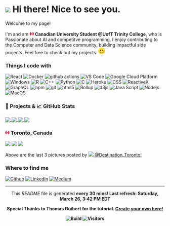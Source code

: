 <h1><img src="https://emojis.slackmojis.com/emojis/images/1531849430/4246/blob-sunglasses.gif?1531849430" width="30"/> Hi there! Nice to see you.</h1>

<p>Welcome to my page! </br></br> I'm  and am <img src='./Images/canada.svg' width="13"/> <b>Canadian University Student @UofT Trinity College</b>, who is Passionate about AI and competitve programming. I enjoy contributing to the Computer and Data Science community, building impactful side projects. 
Feel free to check out my projects. <img src='./Images/smile.svg' width="21"/> </p>

<h3>Things I code with</h3>

<p>
  <img alt="React" src="https://img.shields.io/badge/-React-45b8d8?style=flat-square&logo=react&logoColor=white" />
  <img alt="Docker" src="https://img.shields.io/badge/-Docker-46a2f1?style=flat-square&logo=docker&logoColor=white" />
  <img alt="github actions" src="https://img.shields.io/badge/-Github_Actions-2088FF?style=flat-square&logo=github-actions&logoColor=white" />
  <img alt="VS Code" src="https://img.shields.io/badge/-VS_Code-007ACC?style=flat-square&logo=visual-studio-code&logoColor=white" /> 
  <img alt="Google Cloud Platform" src="https://img.shields.io/badge/-Google_Cloud_Platform-1a73e8?style=flat-square&logo=google-cloud&logoColor=white" />
  <img alt="Windows" src="https://img.shields.io/badge/-Windows-0078D6?style=flat-square&logo=windows&logoColor=white" />
  <img alt="R" src="https://img.shields.io/badge/-R-276DC3?style=flat-square&logo=r&logoColor=white" />
  <img alt="C++" src="https://img.shields.io/badge/-C++-00599C?style=flat-square&logo=c%2B%2B&logoColor=white" />
  <img alt="Python" src="https://img.shields.io/badge/-Python-3776AB?style=flat-square&logo=python&logoColor=white" />
  <img alt="C" src="https://img.shields.io/badge/-C-5849BE?style=flat-square&logo=c&logoColor=white" />
  <img alt="Heroku" src="https://img.shields.io/badge/-Heroku-430098?style=flat-square&logo=heroku&logoColor=white" />
  <img alt="CSS" src="https://img.shields.io/badge/-CSS-764ABC?style=flat-square&logo=CSS3&logoColor=white" />
  <img alt="ReactiveX" src="https://img.shields.io/badge/-RxJs-B7178C?style=flat-square&logo=reactivex&logoColor=white" />
  <img alt="GraphQL" src="https://img.shields.io/badge/-GraphQL-E10098?style=flat-square&logo=graphql&logoColor=white" />
  <img alt="npm" src="https://img.shields.io/badge/-NPM-CB3837?style=flat-square&logo=npm&logoColor=white" />
  <img alt="git" src="https://img.shields.io/badge/-Git-F05032?style=flat-square&logo=git&logoColor=white" />
  <img alt="html5" src="https://img.shields.io/badge/-HTML5-E34F26?style=flat-square&logo=html5&logoColor=white" />
  <img alt="Rollup" src="https://img.shields.io/badge/-Rollup-EC4A3F?style=flat-square&logo=rollup.js&logoColor=white" />
  <img alt="d3js" src="https://img.shields.io/badge/-D3.js-F9A03C?style=flat-square&logo=d3.js&logoColor=white" />
  <img alt="Java Script" src="https://img.shields.io/badge/-Java_Script-F7DF1E?style=flat-square&logo=javascript&logoColor=white" />
  <img alt="Nodejs" src="https://img.shields.io/badge/-Nodejs-43853d?style=flat-square&logo=Node.js&logoColor=white" />
  <img alt="MacOS" src="https://img.shields.io/badge/-MacOS-000000?style=flat-square&logo=MacOS&logoColor=white" />
</p>

<h3>🎁 Projects & 📈 GitHub Stats</h3>

<a href="https://github.com/EricKarpovits/">
  <img align="center" src="https://github-readme-stats.vercel.app/api/top-langs/?username=EricKarpovits&html&title_color=ffffff&text_color=c9cacc&icon_color=2bbc8a&bg_color=1d1f21" />
</a>

<a href="https://github.com/EricKarpovits/">
  <img align="center" src="https://github-readme-stats.vercel.app/api?username=EricKarpovits&hide=issues&show_icons=true&line_height=27&count_private=true&title_color=ffffff&text_color=c9cacc&icon_color=2bbc8a&bg_color=1d1f21" />
</a>

<a href="https://github.com/EricKarpovits/Big-Data-Challenge-2020-2021">
  <img align="center" src="https://github-readme-stats.vercel.app/api/pin/?username=EricKarpovits&repo=Big-Data-Challenge-2020-2021&title_color=ffffff&text_color=c9cacc&icon_color=2bbc8a&bg_color=1d1f21" />
</a>

<a href="https://github.com/EricKarpovits/Graphical-Sorting-Tool">
  <img align="center" src="https://github-readme-stats.vercel.app/api/pin/?username=EricKarpovits&repo=Sorting-Visualizer-Tool&title_color=ffffff&text_color=c9cacc&icon_color=2bbc8a&bg_color=1d1f21" />
</a>

<h3> <img src='./Images/canada.svg' width="13"/> Toronto, Canada</h3>
<p><img width="200" src="https:&#x2F;&#x2F;cdn1.picuki.com&#x2F;hosted-by-instagram&#x2F;q&#x3D;0exhNuNYnjBGZDHIdN5WmL9I2PwkAQ9OKftSQ7e71yJjMBhsLH6QvJA0mpCj4yRwKwVlASuRYz1n44kiUFtZAz15O0DWSryITTtX566fUe%7C%7CN0jBg955nlLY1JXMeYnep98YsUQmYdSgIGaYDG7uo%7C%7CesJ+f7ocjcHozOMNbZHmDdttdCwFahlza4lsfe4kx2xu5xncG114WNxahlw5OLUqQUCSKn5PN1gpKZlR7pCjM4A%7C%7Cb281nf2F2MrNWh8FDSR9IXEi6g8iyDXdzQspjD2F+8EIU8hjl246j48i580gdD0P7lA+MZgtYH0S0BBWmhm+jVMlpDtuiTvSUGI%7C%7CgVRwGKOlf7lNPEu+8WgGtKpas2w5BHlOrDQDrwVaytaNM7lUnHqKMeGDeZ4s51rPtUb43m5xA6wbJnE3hQ3CzAX1WbfWcYlGtjb+6GnzWTZhmDZogE9yJ8&#x3D;" /> <img width="200" src="https:&#x2F;&#x2F;cdn1.picuki.com&#x2F;hosted-by-instagram&#x2F;q&#x3D;0exhNuNYnjBGZDHIdN5WmL9I2PwkAQ9OKfhSQ7e71yJjMBhsLH6QvJA0mpCj4yRwKwVlASuRYz1n44ouU1lQAj14NUPdSLSLRTZW6KSZXevN1TFj8ZdlkL01JXUWZXKo8MEkVwmYdSgIGaYDG7uo+qhT5aGuO1lQpzb9d7JGmC4E5ZPiZ6x29Zk0v6uJk1%7C%7Ck7JYwKXNM+243dhtl85PcpDtEWvbzNsA6q6RjAIgCifgG6vuzynXuV1IkeFFxHzPC7JjrjeoCgXDxSzYZwzikXfotIAobhVjmljQ3ttwDj6eDFaxMn%7C%7C07s%7C%7C2AATJBUGQ290RRsaDkljCYWWLx9Uhx2nP10bLpUa4CtaH4PN+tT4r54hbROOb2Ir9eCHsDFer4VBnTJajgVZwIwKgaSb5x2V2K4w+5Kef22hUpVw&#x3D;&#x3D;" /> <img width="200" src="https:&#x2F;&#x2F;cdn1.picuki.com&#x2F;hosted-by-instagram&#x2F;q&#x3D;0exhNuNYnjBGZDHIdN5WmL9I2PwkAQ9OKftSQ7e71yJjMBhsLH6QvJA0mpCj4yRwKwVlASuRYz1n4oIuWF5YCz15OUTfQLyBRD9W5qudVOnN1DBk95Vhk7g3KXYYbXKu%7C%7C8QsOzjYMTIfQeoEH%7C%7Cb2rvUW%7C%7Cf3wbTQApi2TNrFCyQlWotfpUrJy9ZRzt52U1h+189JldAJZ+jtvdBFundPZlTIeAf3+Idp1orN2S%7C%7CkKg8ITub2jyWu+H2xkfWx9Ez7RtI7V2dENhhzrdSFlqjD3AZY1LHMRiVbm5B4nopYbvYSaIqxM4aYdu7jjXiACW2E2hjZolMSQkAHsSUGImUBRwT2Ej+f3ffZ79sXPBMfFYM%7C%7Ce%7C%7CXjjaLnLO559XiIhUaXPAU+RA%7C%7C20JYULjp9WNvdjhm+92zzkcaf87VV+AWgc0WDfKsEiEbuiyqyb4X7U32qMpgFjww&#x3D;&#x3D;" /></p>
<p>Above are the last 3 pictures posted by <a href="https://www.instagram.com/destination_toronto/" target="_blank"><img src="https://upload.wikimedia.org/wikipedia/commons/thumb/e/e7/Instagram_logo_2016.svg/1024px-Instagram_logo_2016.svg.png" width="20"/> @Destination_Toronto!</a><br/></p>
<h3>Where to find me</h3>
<p><a href="https://github.com/erickarpovits" target="_blank"><img alt="Github" src="https://img.shields.io/badge/GitHub-%2312100E.svg?&style=for-the-badge&logo=Github&logoColor=white" /></a> <a href="https://www.linkedin.com/in/eric-karpovits/" target="_blank"><img alt="LinkedIn" src="https://img.shields.io/badge/linkedin-%230077B5.svg?&style=for-the-badge&logo=linkedin&logoColor=white" /></a> <a href="https://medium.com/@erickarpovits" target="_blank"><img alt="Medium" src="https://img.shields.io/badge/medium-%2312100E.svg?&style=for-the-badge&logo=medium&logoColor=white" /></a>
</p>

------------
<p align="center">This <i>README</i> file is generated <b>every 30 mins!<b/> Last refresh: Saturday, March 26, 3:42 PM EDT</p>
<p align="center">Special Thanks to Thomas Guibert for the tutorial. <a href="https://medium.com/@th.guibert/how-to-create-a-self-updating-readme-md-for-your-github-profile-f8b05744ca91">Create your own here!</a></p>
<p align="center"> <img alt="Build" src="https://img.shields.io/github/workflow/status/erickarpovits/erickarpovits/README%20build" /> <img alt="Visitors" src="https://visitor-badge.glitch.me/badge?page_id=erickarpovits" /> </p>
